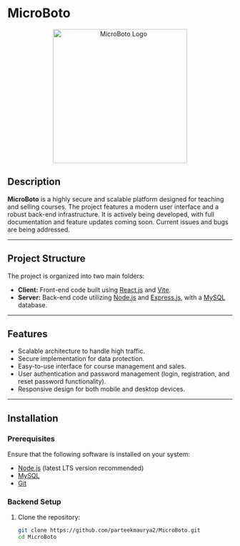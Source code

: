 # MicroBoto

<p align="center">
  <img src="image.jpg" alt="MicroBoto Logo" width="300" height="auto">
</p>

## Description

**MicroBoto** is a highly secure and scalable platform designed for teaching and selling courses. The project features a modern user interface and a robust back-end infrastructure. It is actively being developed, with full documentation and feature updates coming soon. Current issues and bugs are being addressed.

---

## Project Structure

The project is organized into two main folders:

- **Client:** Front-end code built using [React.js](https://reactjs.org/) and [Vite](https://vitejs.dev/).
- **Server:** Back-end code utilizing [Node.js](https://nodejs.org/) and [Express.js](https://expressjs.com/), with a [MySQL](https://www.mysql.com/) database.

---

## Features

- Scalable architecture to handle high traffic.
- Secure implementation for data protection.
- Easy-to-use interface for course management and sales.
- User authentication and password management (login, registration, and reset password functionality).
- Responsive design for both mobile and desktop devices.

---

## Installation

### Prerequisites
Ensure that the following software is installed on your system:
- [Node.js](https://nodejs.org/) (latest LTS version recommended)
- [MySQL](https://www.mysql.com/)
- [Git](https://git-scm.com/)

### Backend Setup

1. Clone the repository:
   ```bash
   git clone https://github.com/parteekmaurya2/MicroBoto.git
   cd MicroBoto


 
 
